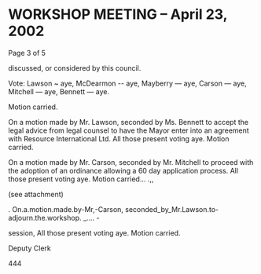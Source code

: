 # WORKSHOP MEETING – April 23, 2002

Page 3 of 5

discussed, or considered by this council.

Vote: Lawson ~ aye, McDearmon -- aye, Mayberry — aye, Carson — aye, Mitchell — aye,
Bennett — aye.

Motion carried.

On a motion made by Mr. Lawson, seconded by Ms. Bennett to accept the legal advice
from legal counsel to have the Mayor enter into an agreement with Resource
International Ltd. All those present voting aye. Motion carried.

On a motion made by Mr. Carson, seconded by Mr. Mitchell to proceed with the adoption
of an ordinance allowing a 60 day application process. All those present voting aye.
Motion carried... .,,

(see attachment)

. On.a.motion.made.by-Mr,-Carson, seconded_by_Mr.Lawson.to-adjourn.the.workshop. _.... -

session, All those present voting aye. Motion carried.

Deputy Clerk

444